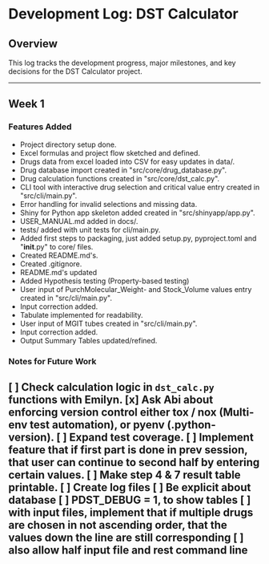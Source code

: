 # Development Log: DST Calculator

## Overview
This log tracks the development progress, major milestones, and key decisions for the DST Calculator project.

---
## Week 1

### Features Added
- Project directory setup done.
- Excel formulas and project flow sketched and defined.
- Drugs data from excel loaded into CSV for easy updates in data/.
- Drug database import created in "src/core/drug_database.py".
- Drug calculation functions created in "src/core/dst_calc.py".
- CLI tool with interactive drug selection and critical value entry created in "src/cli/main.py".
- Error handling for invalid selections and missing data.
- Shiny for Python app skeleton added created in "src/shinyapp/app.py".
- USER_MANUAL.md added in docs/.
- tests/ added with unit tests for cli/main.py.
- Added first steps to packaging, just added setup.py, pyproject.toml and "__init__.py" to core/ files.
- Created README.md's.
- Created .gitignore.
- README.md's updated
- Added Hypothesis testing (Property-based testing)
- User input of PurchMolecular_Weight- and Stock_Volume values entry created in "src/cli/main.py".
- Input correction added.
- Tabulate implemented for readability.
- User input of MGIT tubes created in "src/cli/main.py".
- Input correction added.
- Output Summary Tables updated/refined.

### Notes for Future Work
[ ] Check calculation logic in `dst_calc.py` functions with Emilyn.
[x] Ask Abi about enforcing version control either tox / nox (Multi-env test automation), or pyenv (.python-version).
[ ] Expand test coverage.
[ ] Implement feature that if first part is done in prev session, that user can continue to second half by entering certain values.
[ ] Make step 4 & 7 result table printable.
[ ] Create log files
[ ] Be explicit about database
[ ] PDST_DEBUG = 1, to show tables
[ ] with input files, implement that if multiple drugs are chosen in not ascending order, that the values down the line are still corresponding
[ ] also allow half input file and rest command line
---

